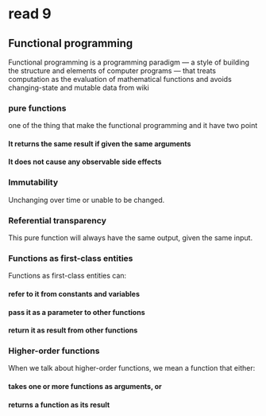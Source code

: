 # read 9

## Functional programming

Functional programming is a programming paradigm — a style of building the structure and elements of computer programs — that treats computation as the evaluation of mathematical functions and avoids changing-state and mutable data 
from wiki

### pure functions 

one of the thing that make the functional programming and it have two point

#### It returns the same result if given the same arguments 

#### It does not cause any observable side effects

### Immutability

Unchanging over time or unable to be changed.

### Referential transparency

This pure function will always have the same output, given the same input.

### Functions as first-class entities

Functions as first-class entities can:

#### refer to it from constants and variables

#### pass it as a parameter to other functions

#### return it as result from other functions

### Higher-order functions

When we talk about higher-order functions, we mean a function that either:

#### takes one or more functions as arguments, or

#### returns a function as its result

